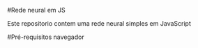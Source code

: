 #Rede neural em JS

Este repositorio contem uma rede neural simples em JavaScript

#Pré-requisitos
navegador
